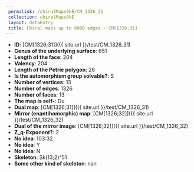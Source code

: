```yaml
--- 
 permalink: /chiralMaps6kE/CM_1326_31 
 collection: chiralMaps6kE
 layout: dataEntry
 title: Chiral maps up to 6000 edges - CM[1326;31]
---
```


- **ID**: [CM[1326;31]]({{ site.url }}/test/CM_1326_31)
- **Genus of the underlying surface**: 651
- **Length of the face**: 204
- **Valency**: 204
- **Length of the Petrie polygon**: 26
- **Is the automorphism group solvable?**: S
- **Number of vertices**: 13
- **Number of edges**: 1326
- **Number of faces**: 13
- **The map is self-**: Du
- **Dual map**: [CM[1326;31]]({{ site.url }}/test/CM_1326_31)
- **Mirror (enantihomorphic) map**: [CM[1326;32]]({{ site.url }}/test/CM_1326_32)
- **Dual of the mirror image**: [CM[1326;32]]({{ site.url }}/test/CM_1326_32)
- **Z_q-Exponent?**: 2
- **No idea**:  103:32
- **No idea**: Y
- **No idea**: N
- **Skeleton**: Sk(13;2)^51
- **Some other kind of skeleton**: nan
